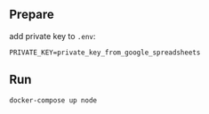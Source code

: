 ## Prepare

add private key to `.env`:

``` shell
PRIVATE_KEY=private_key_from_google_spreadsheets

```

## Run

``` shell
docker-compose up node
```
